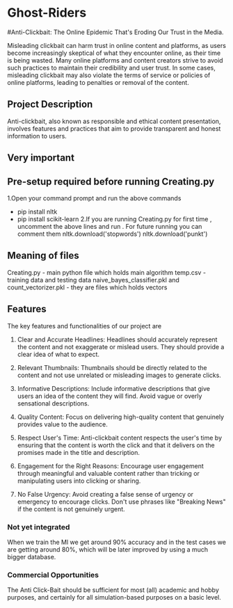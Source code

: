 # Ghost-Riders
#Anti-Clickbait: The Online Epidemic That's Eroding Our Trust in the Media.

Misleading clickbait can harm trust in online content and platforms, as users become increasingly skeptical of what they encounter online, as their time is being wasted. Many online platforms and content creators strive to avoid such practices to maintain their credibility and user trust. In some cases, misleading clickbait may also violate the terms of service or policies of online platforms, leading to penalties or removal of the content.

## Project Description

Anti-clickbait, also known as responsible and ethical content presentation, involves features and practices that aim to provide transparent and honest information to users.

## Very important
## Pre-setup required before running Creating.py
 1.Open your command prompt and run the above commands
  * pip install nltk
  * pip install scikit-learn
 2.If you are running Creating.py for first time , uncomment the above lines and run . For future running you can comment them
   nltk.download('stopwords')
   nltk.download('punkt')

## Meaning of files
  Creating.py - main python file which holds main algorithm
  temp.csv - training data and testing data
  naive_bayes_classifier.pkl
  and
  count_vectorizer.pkl - they are files which holds vectors
  
## Features

The key features and functionalities of our project are

1. Clear and Accurate Headlines: Headlines should accurately represent the content and not exaggerate or mislead users. They should provide a clear idea of what to expect.

2. Relevant Thumbnails: Thumbnails should be directly related to the content and not use unrelated or misleading images to generate clicks.

3. Informative Descriptions: Include informative descriptions that give users an idea of the content they will find. Avoid vague or overly sensational descriptions.

4. Quality Content: Focus on delivering high-quality content that genuinely provides value to the audience.

5. Respect User's Time: Anti-clickbait content respects the user's time by ensuring that the content is worth the click and that it delivers on the promises made in the title and description.

6. Engagement for the Right Reasons: Encourage user engagement through meaningful and valuable content rather than tricking or manipulating users into clicking or sharing.

7. No False Urgency: Avoid creating a false sense of urgency or emergency to encourage clicks. Don't use phrases like "Breaking News" if the content is not genuinely urgent.


### Not yet integrated

When we train the Ml we get around 90% accuracy and in the test cases we are getting around 80%, which will be later improved by using a much bigger database.

### Commercial Opportunities

The Anti Click-Bait should be sufficient for most (all) academic and hobby purposes, and certainly for all simulation-based purposes on a basic level.
